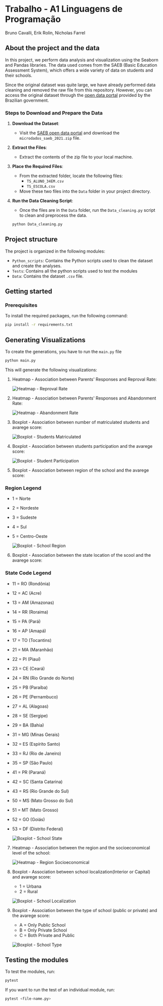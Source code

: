 # Trabalho - A1 Linguagens de Programação
Bruno Cavalli, Erik Rolin, Nicholas Farrel

## About the project and the data

In this project, we perform data analysis and visualization using the Seaborn and Pandas libraries. The data used comes from the SAEB (Basic Education Assessment System), which offers a wide variety of data on students and their schools.

Since the original dataset was quite large, we have already performed data cleaning and removed the raw file from this repository. However, you can access the original dataset through the [open data portal](https://www.gov.br/inep/pt-br/acesso-a-informacao/dados-abertos/microdados/saeb) provided by the Brazilian government.

### Steps to Download and Prepare the Data

1. **Download the Dataset**:
   - Visit the [SAEB open data portal](https://www.gov.br/inep/pt-br/acesso-a-informacao/dados-abertos/microdados/saeb) and download the `microdados_saeb_2021.zip` file.

2. **Extract the Files**:
   - Extract the contents of the zip file to your local machine.

3. **Place the Required Files**:
   - From the extracted folder, locate the following files:
     - `TS_ALUNO_34EM.csv`
     - `TS_ESCOLA.csv`
   - Move these two files into the `Data` folder in your project directory.

4. **Run the Data Cleaning Script**:
   - Once the files are in the `Data` folder, run the `Data_cleaning.py` script to clean and preprocess the data.

   ```bash
   python Data_cleaning.py
   ````

## Project structure

The project is organized in the following modules:

- `Python_scripts`: Contains the Python scripts used to clean the dataset and create the analyses.
- `Tests`: Contains all the python scripts used to test the modules
- `Data`: Contains the dataset `.csv` file.

## Getting started

### Prerequisites

To install the required packages, run the following command:

```bash
pip install -r requirements.txt 
````

## Generating Visualizations

To create the generations, you have to run the `main.py` file

````bash
python main.py
````

This will generate the following visualizations:

1. Heatmap - Association between Parents' Responses and Reproval Rate:

   ![Heatmap - Reproval Rate](Graphs/heatmap_reprovacao.png)


2. Heatmap - Association between Parents' Responses and Abandonment Rate:
   
   ![Heatmap - Abandonment Rate](Graphs/heatmap_abandono.png)


3. Boxplot - Association between number of matriculated students and avarege score:

   ![Boxplot - Students Matriculated](Graphs/boxplot_matric.png)

4. Boxplot - Association between students participation and the avarege score:

   ![Boxplot - Student Participation](Graphs/boxplot_part.png)

5. Boxplot - Association between region of the school and the avarege score:

### Region Legend

- 1 = Norte 
- 2 = Nordeste 
- 3 = Sudeste 
- 4 = Sul
- 5 = Centro-Oeste

   ![Boxplot - School Region](Graphs/boxplot_regia_media.png)

6. Boxplot - Association between the state location of the scool and the avarege score:

### State Code Legend

- 11 = RO (Rondônia)
- 12 = AC (Acre)
- 13 = AM (Amazonas)
- 14 = RR (Roraima)
- 15 = PA (Pará)
- 16 = AP (Amapá)
- 17 = TO (Tocantins)
- 21 = MA (Maranhão)
- 22 = PI (Piauí)
- 23 = CE (Ceará)
- 24 = RN (Rio Grande do Norte)
- 25 = PB (Paraíba)
- 26 = PE (Pernambuco)
- 27 = AL (Alagoas)
- 28 = SE (Sergipe)
- 29 = BA (Bahia)
- 31 = MG (Minas Gerais)
- 32 = ES (Espírito Santo)
- 33 = RJ (Rio de Janeiro)
- 35 = SP (São Paulo)
- 41 = PR (Paraná)
- 42 = SC (Santa Catarina)
- 43 = RS (Rio Grande do Sul)
- 50 = MS (Mato Grosso do Sul)
- 51 = MT (Mato Grosso)
- 52 = GO (Goiás)
- 53 = DF (Distrito Federal)


   ![Boxplot - School State](Graphs/boxplot_uf_media.png)

7. Heatmap - Association between the region and the socioeconomical level of the school:

   ![Heatmap - Region Socioeconomical](Graphs/heatmap_regiao_socio.png)

8. Boxplot - Association between school localization(Interior or Capital) and avarege score:

   - 1 = Urbana
   - 2 = Rural

   ![Boxplot - School Localization](Graphs/boxplot_loc.png)

9. Boxplot - Association between the type of school (public or private) and the avarege score:

   - A = Only Public School
   - B = Only Private School
   - C = Both Private and Public


   ![Boxplot - School Type](Graphs/boxplot_tipo.png)


## Testing the modules

To test the modules, run:
````bash
pytest
````

If you want to run the test of an individual module, run:
````bash
pytest <file-name.py>
````
